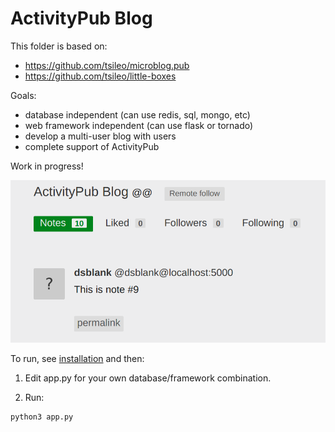 # ActivityPub Blog

This folder is based on:

* https://github.com/tsileo/microblog.pub
* https://github.com/tsileo/little-boxes

Goals:

* database independent (can use redis, sql, mongo, etc)
* web framework independent (can use flask or tornado)
* develop a multi-user blog with users
* complete support of ActivityPub

Work in progress!

![Demo](images/demo.png)

To run, see [installation](../../README.md) and then:

1. Edit app.py for your own database/framework combination.

2. Run:

```
python3 app.py
```
